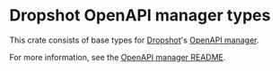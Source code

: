 # Dropshot OpenAPI manager types

This crate consists of base types for [Dropshot](https://docs.rs/dropshot)'s [OpenAPI manager](https://crates.io/crates/dropshot-api-manager).

For more information, see the [OpenAPI manager README](https://github.com/oxidecomputer/dropshot/tree/main/dropshot-api-manager).
